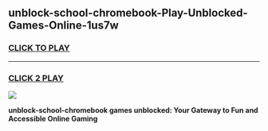 
## unblock-school-chromebook-Play-Unblocked-Games-Online-1us7w
<h3>
<a href="https://premium76.site?title=unblock-school-chromebook&ref=25A">CLICK TO PLAY</a></h3>
<hr>

<h3>
<a href="https://premium76.site?title=unblock-school-chromebook&ref=25A">CLICK 2 PLAY</a>
  
</h3>

<a href="https://premium76.site?title=unblock-school-chromebook&ref=25A"><img src="https://clearcache.store/games.png"></a>


**unblock-school-chromebook games unblocked: Your Gateway to Fun and Accessible Online Gaming**
